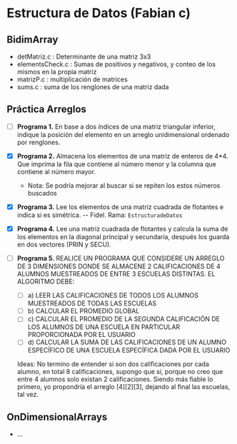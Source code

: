 # Estructura de Datos (Fabian c)

## BidimArray
- detMatriz.c : Determinante de una matriz 3x3
- elementsCheck.c : Sumas de positivos y negativos, y conteo de los mismos en la propia matriz
- matrizP.c : multiplicación de matrices
- sums.c : suma de los renglones de una matriz dada

## Práctica Arreglos
- [ ] **Programa 1.** En base a dos índices de una matriz triangular inferior, indique la posición del elemento en un arreglo unidimensional ordenado por renglones.
- [x] **Programa 2.** Almacena los elementos de una matriz de enteros de 4*4. Que imprima la fila que contiene al número menor y la columna que contiene al número mayor.
    - Nota: Se podría mejorar al buscar si se repiten los estos números buscados
- [x] **Programa 3.** Lee los elementos de una matriz cuadrada de flotantes e indica si es simétrica. -- Fidel. Rama: `EstructuradeDatos`

- [x] **Programa 4.** Lee una matriz cuadrada de flotantes y calcula la suma de los elementos en la diagonal principal y secundaria, después los guarda en dos vectores (PRIN y SECU).
- [ ] **Programa 5.** REALICE UN PROGRAMA QUE CONSIDERE UN ARREGLO DE 3 DIMENSIONES DONDE SE ALMACENE 2 CALIFICACIONES DE 4 ALUMNOS MUESTREADOS DE ENTRE 3 ESCUELAS DISTINTAS. EL ALGORITMO DEBE:
	- [ ] a) LEER LAS CALIFICACIONES DE TODOS LOS ALUMNOS MUESTREADOS DE TODAS LAS ESCUELAS 
	- [ ] b) CALCULAR EL PROMEDIO GLOBAL
	- [ ] c) CALCULAR EL PROMEDIO DE LA SEGUNDA CALIFICACIÓN DE LOS ALUMNOS DE UNA ESCUELA EN PARTICULAR PROPORCIONADA POR EL USUARIO
	- [ ] d) CALCULAR LA SUMA DE LAS CALIFICACIONES DE UN ALUMNO ESPECÍFICO DE UNA ESCUELA ESPECÍFICA DADA POR EL USUARIO

    Ideas: No termino de entender si son dos calificaciones por cada alumno, en total 8 calificaciones, supongo que sí, porque no creo que entre 4 alumnos solo existan 2 calificaciones. Siendo más fiable lo primero, yo propondría el arreglo [4][2][3], dejando al final las escuelas, tal vez.



## OnDimensionalArrays
 - ...
